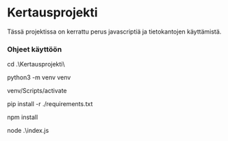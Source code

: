 ﻿# Kertausprojekti
Tässä projektissa on kerrattu perus javascriptiä ja tietokantojen käyttämistä.

### Ohjeet käyttöön

cd .\Kertausprojekti\

python3 -m venv venv

venv/Scripts/activate

pip install -r ./requirements.txt

npm install

node .\index.js
